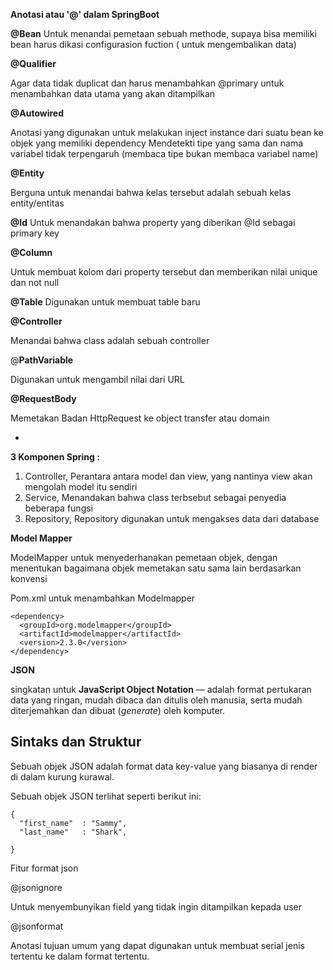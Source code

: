 **Anotasi atau '@' dalam SpringBoot**

**@Bean** 
Untuk menandai pemetaan sebuah methode, supaya bisa memiliki bean harus dikasi configurasion fuction ( untuk mengembalikan data)

**@Qualifier**

Agar data tidak duplicat dan harus menambahkan @primary untuk menambahkan data utama yang akan ditampilkan 

**@Autowired** 

Anotasi yang digunakan untuk melakukan inject instance dari suatu bean ke objek yang memiliki dependency Mendetekti tipe yang sama dan nama variabel tidak terpengaruh (membaca tipe bukan membaca variabel name)

**@Entity**

Berguna untuk menandai bahwa kelas tersebut adalah sebuah kelas entity/entitas

**@Id** 
Untuk menandakan bahwa property yang diberikan @Id sebagai primary key

**@Column**

Untuk membuat kolom dari property tersebut dan memberikan nilai unique dan not null

**@Table**
Digunakan untuk membuat table baru

**@Controller**

Menandai bahwa class adalah sebuah controller 

@**PathVariable**

Digunakan untuk mengambil nilai dari URL

**@RequestBody**

Memetakan Badan HttpRequest ke object transfer atau domain

-

**3 Komponen Spring :**

1. Controller, Perantara antara model dan view, yang nantinya view akan mengolah model itu sendiri
2. Service,  Menandakan bahwa class terbsebut sebagai penyedia beberapa fungsi 
3. Repository, Repository digunakan untuk mengakses data dari database



**Model Mapper**

ModelMapper untuk menyederhanakan pemetaan objek, dengan menentukan bagaimana objek memetakan satu sama lain berdasarkan konvensi

Pom.xml untuk menambahkan Modelmapper

```
<dependency>
  <groupId>org.modelmapper</groupId>
  <artifactId>modelmapper</artifactId>
  <version>2.3.0</version>
</dependency>
```

**JSON** 

singkatan untuk **JavaScript Object Notation** — adalah format pertukaran data yang ringan, mudah dibaca dan ditulis oleh manusia, serta mudah diterjemahkan dan dibuat (*generate*) oleh komputer.

## Sintaks dan Struktur

Sebuah objek JSON adalah format data key-value yang biasanya di render di dalam kurung kurawal.

Sebuah objek JSON terlihat seperti berikut ini:

```
{
  "first_name"	: "Sammy",
  "last_name"	: "Shark",
 	
}
```

Fitur format json

@jsonignore

Untuk menyembunyikan field yang tidak ingin ditampilkan kepada user

@jsonformat

Anotasi tujuan umum yang dapat digunakan untuk membuat serial jenis tertentu ke dalam format tertentu.